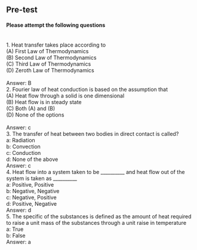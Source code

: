 ## <b> Pre-test</b>
#### Please attempt the following questions

<br>
1. Heat transfer takes place according to
<br>
(A) First Law of Thermodynamics
<br>
(B) Second Law of Thermodynamics
<br>
(C) Third Law of Thermodynamics
<br>
(D) Zeroth Law of Thermodynamics<br>
<br>
Answer: B

<br>
2. Fourier law of heat conduction is based on the assumption that
<br>
(A) Heat flow through a solid is one dimensional
<br>
(B) Heat flow is in steady state
<br>
(C) Both (A) and (B)
<br>
(D) None of the options<br>

<br>
Answer: c

<br>
3. The transfer of heat between two bodies in direct contact is called?
<br>
a: Radiation 
<br>
b: Convection 
<br>
c: Conduction 
<br>
d: None of the above

<br>
Answer: c

<br>
4. Heat flow into a system taken to be __________ and heat flow out of the system is taken as __________
<br>
a: Positive, Positive
<br>
b: Negative, Negative
<br>
c: Negative, Positive
<br>
d: Positive, Negative

<br>
Answer: d

<br>
5. The specific of the substances is defined as the amount of heat required to raise a unit mass of the substances through a unit raise in temperature
<br>
a: True
<br>
b: False

<br>
Answer: a

